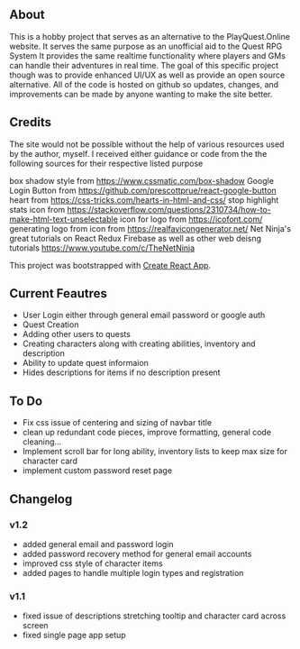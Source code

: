 ## About
This is a hobby project that serves as an alternative to the PlayQuest.Online
website. It serves the same purpose as an unofficial aid to the Quest RPG System
It provides the same realtime functionality where players and GMs can handle their adventures in real time.
The goal of this specific project though was to provide enhanced UI/UX as well as provide an open source alternative.
All of the code is hosted on github so updates, changes, and improvements can be made by anyone wanting to make the site better.

## Credits

The site would not be possible without the help of various resources used by the author, myself. I received either guidance or
code from the the following sources for their respective listed purpose

box shadow style from https://www.cssmatic.com/box-shadow
Google Login Button from https://github.com/prescottprue/react-google-button
heart from https://css-tricks.com/hearts-in-html-and-css/
stop highlight stats icon from https://stackoverflow.com/questions/2310734/how-to-make-html-text-unselectable
icon for logo from https://icofont.com/
generating logo from icon from https://realfavicongenerator.net/
Net Ninja's great tutorials on React Redux Firebase as well as other web deisng tutorials https://www.youtube.com/c/TheNetNinja

This project was bootstrapped with [Create React App](https://github.com/facebook/create-react-app).

## Current Feautres
- User Login either through general email password or google auth
- Quest Creation
- Adding other users to quests
- Creating characters along with creating abilities, inventory and description
- Ability to update quest informaion
- Hides descriptions for items if no description present

## To Do
- Fix css issue of centering and sizing of navbar title
- clean up redundant code pieces, improve formatting, general code cleaning...
- Implement scroll bar for long ability, inventory lists to keep max size for character card
- implement custom password reset page

## Changelog

### v1.2
- added general email and password login
- added password recovery method for general email accounts
- improved css style of character items
- added pages to handle multiple login types and registration

### v1.1
- fixed issue of descriptions stretching tooltip and character card across screen
- fixed single page app setup

